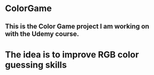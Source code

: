 # ColorGame

## This is the Color Game project I am working on with the Udemy course.

# The idea is to improve RGB color guessing skills
